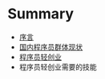 # Summary

* [序言](preface.md)
* [国内程序员群体现状](chinese_programmer_status.md)
* [程序员轻创业](light_startup.md)
* 程序员轻创业需要的技能

